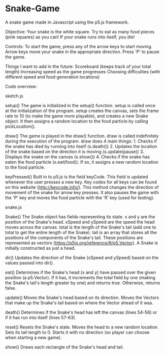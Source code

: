 # Snake-Game
A snake game made in Javascript using the p5.js framework.

Objective:
  Your snake is the white square. Try to eat as many food pieces (pink squares) as you can!
  If your snake runs into itself, you die!

Controls:
  To start the game, press any of the arrow keys to start moving.
  Arrow keys move your snake in the appropriate direction.
  Press 'P' to pause the game.

Things I want to add in the future:
  Scoreboard (keeps track of your total length)
  Increasing speed as the game progresses
  Choosing difficulties (with different speed and food generation locations)

Code overview:

sketch.js

  setup()
    The game is initialized in the setup() function. setup is called once at the initialization of the program. setup creates
    the canvas, sets the frame rate to 10 (to make the game more playable), and creates a new Snake object. It then assigns a
    random location to the food particle by calling pickLocation().

  draw()
    The game is played in the draw() function. draw is called indefinitely during the execution of the program. draw does 4
    main things:
      1. Checks if the snake has died by running into itself (s.death())
      2. Updates the location of the snake based on the direction it is moving (s.update(pause))
      3. Displays the snake on the canvas (s.show())
      4. Checks if the snake has eaten the food particle (s.eat(food)). If so, it assigns a new random location to the food
         particle.

  keyPressed()
    Built in to p5.js is the field keyCode. This field is updated whenever the user presses a new key. Key codes for all keys
    can be found on this website (http://keycode.info/). This method changes the direction of movement of the snake for arrow
    key presses. It also pauses the game with the 'P' key and moves the food particle with the 'R' key (used for testing).

snake.js

  Snake()
    The Snake object has fields representing its state. x and y are the position of the Snake's head. xSpeed and ySpeed are
    the speed the head moves across the canvas. total is the length of the Snake's tail (add one to total to get the entire
    length of the Snake). tail is an array that stores all the positions of the components of the Snake's tail. These
    positions are represented as vectors (https://p5js.org/reference/#/p5.Vector). A Snake is initially constructed as just a
    head.

  dir()
    Updates the direction of the Snake (xSpeed and ySpeed) based on the values passed into dir().

  eat()
    Determines if the Snake's head (x and y) have passed over the given position (a p5.Vector). If it has, it increments the
    total field by one (making the Snake's tail's length greater by one) and returns true. Otherwise, returns false.

  update()
    Moves the Snake's head based on its direction. Moves the Vectors that make up the Snake's tail based on where the Vector
  ahead of it was.

  death()
    Determines if the Snake's head has left the canvas (lines 54-56) or if it has run into itself (lines 57-63).

  reset()
    Resets the Snake's state. Moves the head to a new random location. Sets its tail length to 0. Starts it with no direction
    (so player can choose when starting a new game).

  show()
    Draws each rectangle of the Snake's head and tail.
